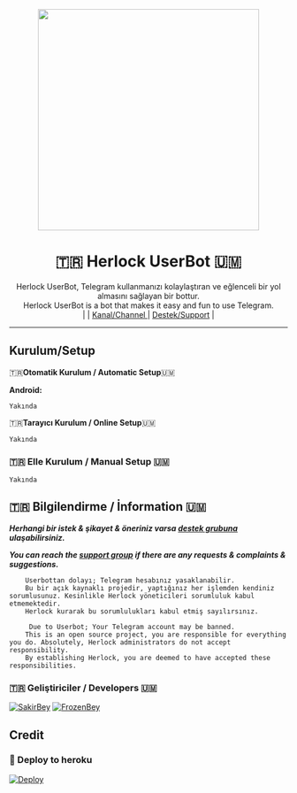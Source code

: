
<div align="center">
  <img src="https://i.hizliresim.com/bedvs8y.jpg" width="400" height="400">
  <h1>🇹🇷 Herlock UserBot 🇺🇲</h1>
</div>
<p align="center">
    Herlock UserBot, Telegram kullanmanızı kolaylaştıran ve eğlenceli bir yol almasını sağlayan bir bottur. <br>
    Herlock UserBot is a bot that makes it easy and fun to use Telegram.
    <br>
        |
         |
        <a href="https://t.me/HerlockUserBot">Kanal/Channel </a> |
        <a href="https://t.me/HerlockSupport">Destek/Support</a> |
    <br>
</p>

----
## Kurulum/Setup
 🇹🇷**Otomatik Kurulum / Automatic Setup**🇺🇲

**Android:** 

`Yakında`

🇹🇷**Tarayıcı Kurulum / Online Setup**🇺🇲

`Yakında`

### 🇹🇷 Elle Kurulum / Manual Setup 🇺🇲

`Yakında`

## 🇹🇷 Bilgilendirme / İnformation 🇺🇲
***Herhangi bir istek & şikayet & öneriniz varsa [destek grubuna](https://t.me/HerlockSupport) ulaşabilirsiniz.***

***You can reach the [support group](https://t.me/HerlockSupport) if there are any requests & complaints & suggestions.***
```
    Userbottan dolayı; Telegram hesabınız yasaklanabilir.
    Bu bir açık kaynaklı projedir, yaptığınız her işlemden kendiniz sorumlusunuz. Kesinlikle Herlock yöneticileri sorumluluk kabul etmemektedir.
    Herlock kurarak bu sorumlulukları kabul etmiş sayılırsınız.
```

```
     Due to Userbot; Your Telegram account may be banned.
    This is an open source project, you are responsible for everything you do. Absolutely, Herlock administrators do not accept responsibility.
    By establishing Herlock, you are deemed to have accepted these responsibilities.
```

### 🇹🇷 Geliştiriciler / Developers 🇺🇲
  [![SakirBey](https://github.com/SakirBey1.png?size=100)](https://github.com/SakirBey1)
 [![FrozenBey](https://github.com/frozen.png?size=100)](https://github.com/frozenbey)

## Credit


### 🚀 Deploy to heroku
[![Deploy](https://www.herokucdn.com/deploy/button.svg)](https://heroku.com/deploy?template=https://github.com/SakirBey1/HerlockUserBot)
